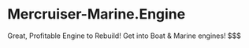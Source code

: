 # Mercruiser-Marine.Engine
Great, Profitable Engine to Rebuild! Get into Boat &amp; Marine engines! $$$
